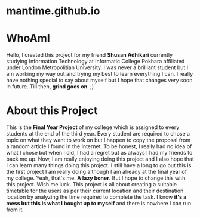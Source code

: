 # mantime.github.io

# WhoAmI
Hello, I created this project for my friend **Shusan Adhikari** currently studying Information Technology at Informatic College Pokhara affiliated under London Metropolitian University. I was never a brilliant student but I am working my way out and trying my best to learn everything I can. I really have nothing special to say about myself but I hope that changes very soon in future. Till then, **grind goes on**. ;)

# About this Project
This is the **Final Year Project** of my college which is assigned to every students at the end of the third year. Every student are required to chose a topic on what they want to work on but I happen to copy the proposal from a random article I found in the Internet. To be honest, I really had no idea of what I chose but when I did, I had a regret but as always I had my friends to back me up. Now, I am really enjoying doing this project and I also hope that I can learn many things doing this project. I still have a long to go but this is the first project I am really doing although I am already at the final year of my college. Yeah, that's me. **A lazy boner**. But I hope to change this with this project. Wish me luck.
This project is all about creating a suitable timetable for the users as per their current location and their destination location by analyzing the time required to complete the task. I know **it's a mess but this is what I bought up to myself** and there is nowhere I can run from it.  
